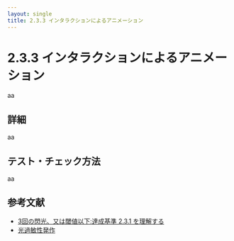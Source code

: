 ```yaml
---
layout: single
title: 2.3.3 インタラクションによるアニメーション
---
```


# 2.3.3 インタラクションによるアニメーション

aa

## 詳細

aa

## テスト・チェック方法

aa

## 参考文献

- [3回の閃光、又は閾値以下:達成基準 2.3.1 を理解する](http://waic.jp/docs/UNDERSTANDING-WCAG20/seizure-does-not-violate.html)
- [光過敏性発作](https://ja.wikipedia.org/wiki/%E5%85%89%E9%81%8E%E6%95%8F%E6%80%A7%E7%99%BA%E4%BD%9C)
